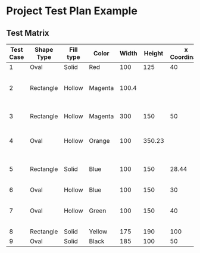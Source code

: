 # Project Test Plan Example

## Test Matrix

Test Case|Shape Type|Fill type|Color|Width|Height|x Coordinate|y Coordinate|Screen Shot #|Shape #|Message|
---------|----------|---------|-----|-----|------|------------|------------|-------------|-------|--------
1 | Oval | Solid | Red | 100 | 125 | 40 | 30 | 1 | 1 | |
2| Rectangle | Hollow | Magenta | 100.4 | | | | 2 | | Width must be and integer |
3| Rectangle | Hollow | Magenta | 300 | 150 | 50 | 60 | 3 | | Out of Bounds: 200 x 200 |
4| Oval | Hollow | Orange | 100 | 350.23 | | | 4 | | Height must be an integer |
5| Rectangle | Solid | Blue | 100 | 150 | 28.44 | | 5 | x Coordinate must be an integer |
6| Oval | Hollow | Blue | 100 | 150 | 30 | 45 | 6 | 2 | |
7| Oval | Hollow | Green | 100 | 150 | 40 | 50.87 | 7 | | y Coordinate must be an integer | 
8| Rectangle | Solid | Yellow | 175 | 190 | 100 | 100 | 8 | 3 | | 
9| Oval | Solid | Black | 185 | 100 | 50 | 50 | 9 | 4 | | 
